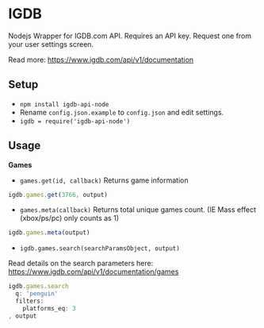 IGDB
=

Nodejs Wrapper for IGDB.com API. Requires an API key. Request one from your user settings screen.

Read more: https://www.igdb.com/api/v1/documentation

Setup
-
* `npm install igdb-api-node`
* Rename `config.json.example` to `config.json` and edit settings.
* `igdb = require('igdb-api-node')`

Usage
-

**Games**

* `games.get(id, callback)` Returns game information
```javascript
igdb.games.get(3766, output)
```

* `games.meta(callback)` Returns total unique games count. (IE Mass effect (xbox/ps/pc) only counts as 1)
```javascript
igdb.games.meta(output)
```

* `igdb.games.search(searchParamsObject, output)`

Read details on the search parameters here: https://www.igdb.com/api/v1/documentation/games

```javascript
igdb.games.search
  q: 'penguin'
  filters:
    platforms_eq: 3
, output
```
